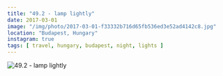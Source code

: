 ```yaml
---
title: "49.2 - lamp lightly"
date: 2017-03-01
image: "/img/photo/2017-03-01-f33332b716d65fb536ed3e52ad4142c8.jpg"
location: "Budapest, Hungary"
instagram: true
tags: [ travel, hungary, budapest, night, lights ]
---
```


![49.2 - lamp lightly](/img/photo/2017-03-01-f33332b716d65fb536ed3e52ad4142c8.jpg)
